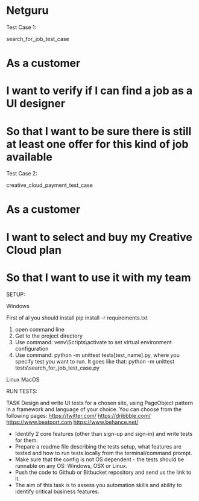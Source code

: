 # Netguru

Test Case 1:

search_for_job_test_case

# As a customer
# I want to verify if I can find a job as a UI designer
# So that I want to be sure there is still at least one offer for this kind of job available

Test Case 2:

creative_cloud_payment_test_case

# As a customer
# I want to select and buy my Creative Cloud plan
# So that I want to use it with my team

SETUP:

Windows

First of al you should install pip install -r requirements.txt

1. open command line
2. Get to the project directory
3. Use command: venv\Scripts\activate to set virtual environment configuration
4. Use command: python -m unittest tests\[test_name].py, where you specify test you want to run.
It goes like that: python -m unittest tests\search_for_job_test_case.py




Linux
MacOS

RUN TESTS:




TASK
Design and write UI tests for a chosen site, using PageObject pattern in a framework and language of your choice.
You can choose from the following pages:
https://twitter.com/
https://dribbble.com/
https://www.beatport.com
https://www.behance.net/
- Identify 2 core features (other than sign-up and sign-in) and write tests for them.
- Prepare a readme file describing the tests setup, what features are tested and how to run tests locally from the terminal/command prompt.
- Make sure that the config is not OS dependent - the tests should be runnable on any OS: Windows, OSX or Linux.
- Push the code to Github or Bitbucket repository and send us the link to it.
- The aim of this task is to assess you automation skills and ability to identify critical business features.